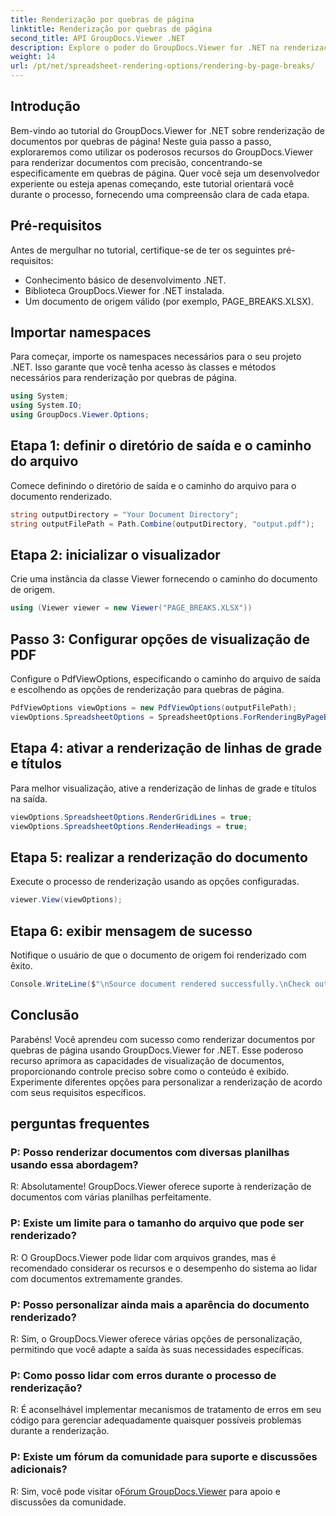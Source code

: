 ```yaml
---
title: Renderização por quebras de página
linktitle: Renderização por quebras de página
second_title: API GroupDocs.Viewer .NET
description: Explore o poder do GroupDocs.Viewer for .NET na renderização de documentos com precisão. Siga nosso tutorial passo a passo para renderização por quebras de página.
weight: 14
url: /pt/net/spreadsheet-rendering-options/rendering-by-page-breaks/
---
```

## Introdução
Bem-vindo ao tutorial do GroupDocs.Viewer for .NET sobre renderização de documentos por quebras de página! Neste guia passo a passo, exploraremos como utilizar os poderosos recursos do GroupDocs.Viewer para renderizar documentos com precisão, concentrando-se especificamente em quebras de página. Quer você seja um desenvolvedor experiente ou esteja apenas começando, este tutorial orientará você durante o processo, fornecendo uma compreensão clara de cada etapa.
## Pré-requisitos
Antes de mergulhar no tutorial, certifique-se de ter os seguintes pré-requisitos:
- Conhecimento básico de desenvolvimento .NET.
- Biblioteca GroupDocs.Viewer for .NET instalada.
- Um documento de origem válido (por exemplo, PAGE_BREAKS.XLSX).
## Importar namespaces
Para começar, importe os namespaces necessários para o seu projeto .NET. Isso garante que você tenha acesso às classes e métodos necessários para renderização por quebras de página.
```csharp
using System;
using System.IO;
using GroupDocs.Viewer.Options;
```
## Etapa 1: definir o diretório de saída e o caminho do arquivo
Comece definindo o diretório de saída e o caminho do arquivo para o documento renderizado.
```csharp
string outputDirectory = "Your Document Directory";
string outputFilePath = Path.Combine(outputDirectory, "output.pdf");
```
## Etapa 2: inicializar o visualizador
Crie uma instância da classe Viewer fornecendo o caminho do documento de origem.
```csharp
using (Viewer viewer = new Viewer("PAGE_BREAKS.XLSX"))
```
## Passo 3: Configurar opções de visualização de PDF
Configure o PdfViewOptions, especificando o caminho do arquivo de saída e escolhendo as opções de renderização para quebras de página.
```csharp
PdfViewOptions viewOptions = new PdfViewOptions(outputFilePath);
viewOptions.SpreadsheetOptions = SpreadsheetOptions.ForRenderingByPageBreaks();
```
## Etapa 4: ativar a renderização de linhas de grade e títulos
Para melhor visualização, ative a renderização de linhas de grade e títulos na saída.
```csharp
viewOptions.SpreadsheetOptions.RenderGridLines = true;
viewOptions.SpreadsheetOptions.RenderHeadings = true;
```
## Etapa 5: realizar a renderização do documento
Execute o processo de renderização usando as opções configuradas.
```csharp
viewer.View(viewOptions);
```
## Etapa 6: exibir mensagem de sucesso
Notifique o usuário de que o documento de origem foi renderizado com êxito.
```csharp
Console.WriteLine($"\nSource document rendered successfully.\nCheck output in {outputDirectory}.");
```
## Conclusão
Parabéns! Você aprendeu com sucesso como renderizar documentos por quebras de página usando GroupDocs.Viewer for .NET. Esse poderoso recurso aprimora as capacidades de visualização de documentos, proporcionando controle preciso sobre como o conteúdo é exibido. Experimente diferentes opções para personalizar a renderização de acordo com seus requisitos específicos.
## perguntas frequentes
### P: Posso renderizar documentos com diversas planilhas usando essa abordagem?
R: Absolutamente! GroupDocs.Viewer oferece suporte à renderização de documentos com várias planilhas perfeitamente.
### P: Existe um limite para o tamanho do arquivo que pode ser renderizado?
R: O GroupDocs.Viewer pode lidar com arquivos grandes, mas é recomendado considerar os recursos e o desempenho do sistema ao lidar com documentos extremamente grandes.
### P: Posso personalizar ainda mais a aparência do documento renderizado?
R: Sim, o GroupDocs.Viewer oferece várias opções de personalização, permitindo que você adapte a saída às suas necessidades específicas.
### P: Como posso lidar com erros durante o processo de renderização?
R: É aconselhável implementar mecanismos de tratamento de erros em seu código para gerenciar adequadamente quaisquer possíveis problemas durante a renderização.
### P: Existe um fórum da comunidade para suporte e discussões adicionais?
 R: Sim, você pode visitar o[Fórum GroupDocs.Viewer](https://forum.groupdocs.com/c/viewer/9) para apoio e discussões da comunidade.